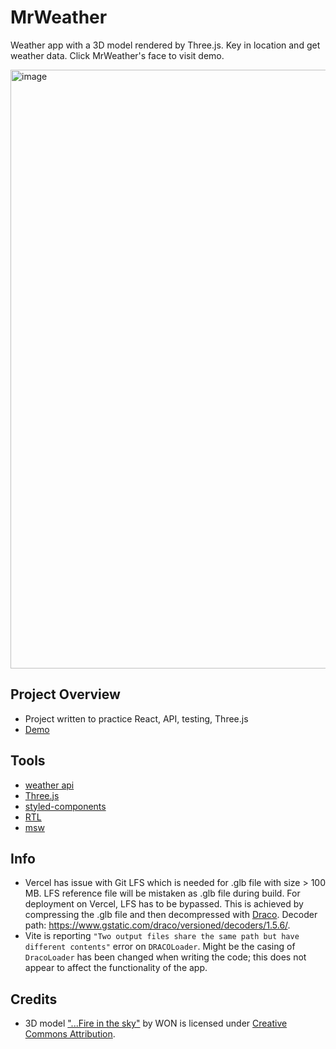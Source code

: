 # MrWeather

Weather app with a 3D model rendered by Three.js. Key in location and get
weather data. Click MrWeather's face to visit demo.

<img width="958" alt="image" src="https://github.com/user-attachments/assets/3e1afcea-6e5e-48b8-a876-2d01ffc148de" />


## Project Overview

- Project written to practice React, API, testing, Three.js
- [Demo](https://akash77-3d-weather.vercel.app/)

## Tools

- [weather api](https://www.weatherapi.com/)
- [Three.js](https://threejs.org/docs/index.html#manual/en/introduction/Creating-a-scene)
- [styled-components](https://github.com/styled-components/styled-components)
- [RTL](https://testing-library.com/docs/react-testing-library/intro/)
- [msw](https://github.com/mswjs/msw)

## Info

- Vercel has issue with Git LFS which is needed for .glb file with size > 100
  MB. LFS reference file will be mistaken as .glb file during build. For
  deployment on Vercel, LFS has to be bypassed. This is achieved by compressing
  the .glb file and then decompressed with
  [Draco](https://github.com/google/draco). Decoder path:
  https://www.gstatic.com/draco/versioned/decoders/1.5.6/.
- Vite is reporting `"Two output files share the same path but have different contents"`
  error on `DRACOLoader`. Might be the casing of `DracoLoader` has been changed
  when writing the code; this does not appear to affect the functionality of the
  app.

## Credits

- 3D model ["...Fire in the sky"](https://skfb.ly/oCXvT) by WON is licensed
  under [Creative Commons
  Attribution](http://creativecommons.org/licenses/by/4.0/).
